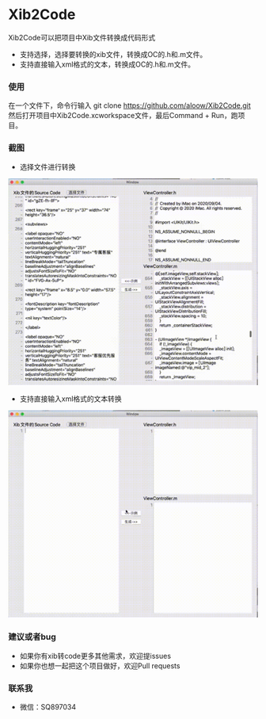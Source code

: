 Xib2Code
==========
Xib2Code可以把项目中Xib文件转换成代码形式
* 支持选择，选择要转换的xib文件，转换成OC的.h和.m文件。
* 支持直接输入xml格式的文本，转换成OC的.h和.m文件。

### 使用
在一个文件下，命令行输入 git clone https://github.com/aloow/Xib2Code.git
然后打开项目中Xib2Code.xcworkspace文件，最后Command + Run，跑项目。

### 截图
* 选择文件进行转换

![示例](https://github.com/aloow/Xib2Code/blob/master/aloowImage2.gif)

* 支持直接输入xml格式的文本转换

![示例](https://github.com/aloow/Xib2Code/blob/master/aloowImage1.gif)

### 建议或者bug
* 如果你有xib转code更多其他需求，欢迎提issues
* 如果你也想一起把这个项目做好，欢迎Pull requests

### 联系我
* 微信：SQ897034
